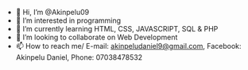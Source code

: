 - 👋 Hi, I’m @Akinpelu09
- 👀 I’m interested in programming
- 🌱 I’m currently learning HTML, CSS, JAVASCRIPT, SQL & PHP
- 💞️ I’m looking to collaborate on Web Development
- 📫 How to reach me/ E-mail: akinpeludaniel9@gmail.com, Facebook: Akinpelu Daniel, Phone: 07038478532 

<!---
Akinpelu09/Akinpelu09 is a ✨ special ✨ repository because its `README.md` (this file) appears on your GitHub profile.
You can click the Preview link to take a look at your changes.
--->
